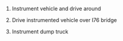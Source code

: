 
1. Instrument vehicle and drive around

2. Drive instrumented vehicle over I76 bridge

3. Instrument dump truck
